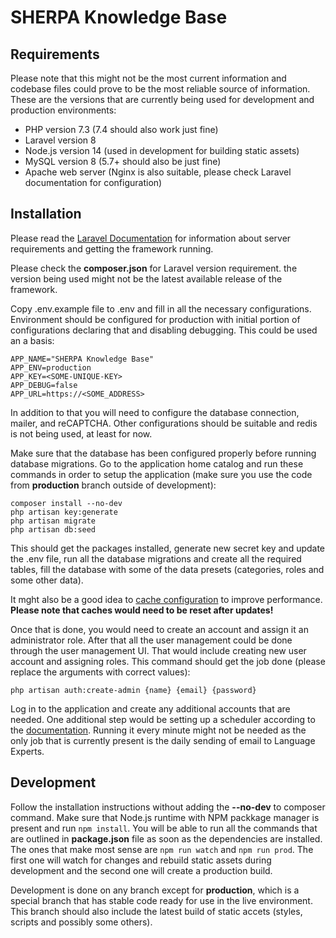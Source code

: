 # SHERPA Knowledge Base

## Requirements

Please note that this might not be the most current information and codebase files could prove to be the most reliable source of information. These are the versions that are currently being used for development and production environments:

* PHP version 7.3 (7.4 should also work just fine)
* Laravel version 8
* Node.js version 14 (used in development for building static assets)
* MySQL version 8 (5.7+ should also be just fine)
* Apache web server (Nginx is also suitable, please check Laravel documentation for configuration)

## Installation

Please read the [Laravel Documentation](https://laravel.com/docs/8.x) for information about server requirements and getting the framework running.

Please check the **composer.json** for Laravel version requirement. the version being used might not be the latest available release of the framework.

Copy .env.example file to .env and fill in all the necessary configurations. Environment should be configured for production with initial portion of configurations declaring that and disabling debugging. This could be used an a basis:

```
APP_NAME="SHERPA Knowledge Base"
APP_ENV=production
APP_KEY=<SOME-UNIQUE-KEY>
APP_DEBUG=false
APP_URL=https://<SOME_ADDRESS>
```

In addition to that you will need to configure the database connection, mailer, and reCAPTCHA. Other configurations should be suitable and redis is not being used, at least for now.

Make sure that the database has been configured properly before running database migrations. Go to the application home catalog and run these commands in order to setup the application (make sure you use the code from **production** branch outside of development):

```
composer install --no-dev
php artisan key:generate
php artisan migrate
php artisan db:seed
```

This should get the packages installed, generate new secret key and update the .env file, run all the database migrations and create all the required tables, fill the database with some of the data presets (categories, roles and some other data).

It mght also be a good idea to [cache configuration](https://laravel.com/docs/8.x/configuration#configuration-caching) to improve performance. **Please note that caches would need to be reset after updates!**

Once that is done, you would need to create an account and assign it an administrator role. After that all the user management could be done through the user management UI. That would include creating new user account and assigning roles. This command should get the job done (please replace the arguments with correct values):

```
php artisan auth:create-admin {name} {email} {password}
```

Log in to the application and create any additional accounts that are needed. One additional step would be setting up a scheduler according to the [documentation](https://laravel.com/docs/8.x/scheduling#starting-the-scheduler). Running it every minute might not be needed as the only job that is currently present is the daily sending of email to Language Experts.

## Development

Follow the installation instructions without adding the **--no-dev** to composer command. Make sure that Node.js runtime with NPM packkage manager is present and run `npm install`. You will be able to run all the commands that are outlined in **package.json** file as soon as the dependencies are installed. The ones that make most sense are `npm run watch` and `npm run prod`. The first one will watch for changes and rebuild static assets during development and the second one will create a production build.

Development is done on any branch except for **production**, which is a special branch that has stable code ready for use in the live environment. This branch should also include the latest build of static accets (styles, scripts and possibly some others).